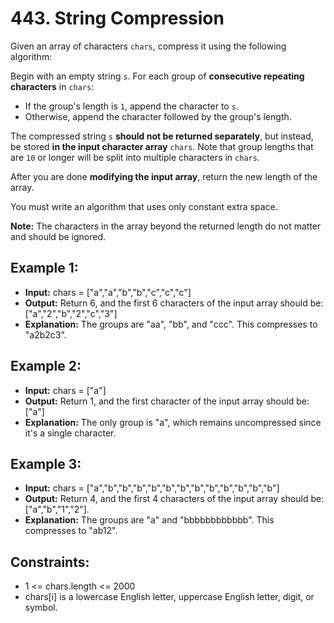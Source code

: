 # 443. String Compression

Given an array of characters `chars`, compress it using the following algorithm:

Begin with an empty string `s`. For each group of **consecutive repeating characters** in `chars`:

- If the group's length is `1`, append the character to `s`.
- Otherwise, append the character followed by the group's length.

The compressed string `s` **should not be returned separately**, but instead, be stored **in the input character array** `chars`. Note that group lengths that are `10` or longer will be split into multiple characters in `chars`.

After you are done **modifying the input array**, return the new length of the array.

You must write an algorithm that uses only constant extra space.

**Note:** The characters in the array beyond the returned length do not matter and should be ignored.

## Example 1:

- **Input:** chars = ["a","a","b","b","c","c","c"]
- **Output:** Return 6, and the first 6 characters of the input array should be: ["a","2","b","2","c","3"]
- **Explanation:** The groups are "aa", "bb", and "ccc". This compresses to "a2b2c3".

## Example 2:

- **Input:** chars = ["a"]
- **Output:** Return 1, and the first character of the input array should be: ["a"]
- **Explanation:** The only group is "a", which remains uncompressed since it's a single character.

## Example 3:

- **Input:** chars = ["a","b","b","b","b","b","b","b","b","b","b","b","b"]
- **Output:** Return 4, and the first 4 characters of the input array should be: ["a","b","1","2"].
- **Explanation:** The groups are "a" and "bbbbbbbbbbbb". This compresses to "ab12".


## Constraints:

- 1 <= chars.length <= 2000
- chars[i] is a lowercase English letter, uppercase English letter, digit, or symbol.
